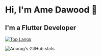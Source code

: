 # Hi, I'm Ame Dawood 👋

## I'm a Flutter Developer

[![Top Langs](https://github-readme-stats.vercel.app/api/top-langs/?username=AmerDawood&layout=compact)](https://github.com/anuraghazra/github-readme-stats)



![Anurag's GitHub stats](https://github-readme-stats.vercel.app/api?username=AmerDawood&show_icons=true&theme=radical)




